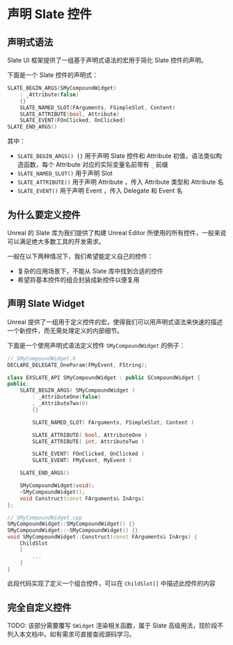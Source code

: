 # 声明 Slate 控件

## 声明式语法

Slate UI 框架提供了一组基于声明式语法的宏用于简化 Slate 控件的声明。

下面是一个 Slate 控件的声明式：

```cpp
SLATE_BEGIN_ARGS(SMyCompoundWidget)
    : _Attribute(false)
    {}
    SLATE_NAMED_SLOT(FArguments, FSimpleSlot, Content)
    SLATE_ATTRIBUTE(bool, Attribute)
    SLATE_EVENT(FOnClicked, OnClicked)
SLATE_END_ARGS()
```

其中：

- `SLATE_BEGIN_ARGS() {}` 用于声明 Slate 控件和 Attribute 初值，语法类似构造函数，每个 Attribute 对应的实际变量名前带有 `_` 前缀
- `SLATE_NAMED_SLOT()` 用于声明 Slot
- `SLATE_ATTRIBUTE()` 用于声明 Attribute ，传入 Attribute 类型和 Attribute 名
- `SLATE_EVENT()` 用于声明 Event ，传入 Delegate 和 Event 名

## 为什么要定义控件

Unreal 的 Slate 库为我们提供了构建 Unreal Editor 所使用的所有控件，一般来说可以满足绝大多数工具的开发需求。

一般在以下两种情况下，我们希望能定义自己的控件：

- 复杂的应用场景下，不能从 Slate 库中找到合适的控件
- 希望将基本控件的组合封装成新控件以便复用

## 声明 Slate Widget

Unreal 提供了一组用于定义控件的宏，使得我们可以用声明式语法来快速的描述一个新控件，而无需处理定义的内部细节。

下面是一个使用声明式语法定义控件 `SMyCompoundWidget` 的例子：

```cpp
// SMyCompoundWidget.h
DECLARE_DELEGATE_OneParam(FMyEvent, FString);

class EXSLATE_API SMyCompoundWidget : public SCompoundWidget {
public:
    SLATE_BEGIN_ARGS( SMyCompoundWidget )
        : _AttributeOne(false)
        , _AttributeTwo(0)
        {}

        SLATE_NAMED_SLOT( FArguments, FSimpleSlot, Content )

        SLATE_ATTRIBUTE( bool, AttributeOne )
        SLATE_ATTRIBUTE( int, AttributeTwo )

        SLATE_EVENT( FOnClicked, OnClicked )
        SLATE_EVENT( FMyEvent, MyEvent )

    SLATE_END_ARGS()

	SMyCompoundWidget(void);
	~SMyCompoundWidget();
    void Construct(const FArguments& InArgs)
};
```

```cpp
// SMyCompoundWidget.cpp
SMyCompoundWidget::SMyCompoundWidget() {}
SMyCompoundWidget::~SMyCompoundWidget() {}
void SMyCompoundWidget::Construct(const FArguments& InArgs) {
    ChildSlot
    [
        ...
    ]
}
```

此段代码实现了定义一个组合控件，可以在 `ChildSlot[]` 中描述此控件的内容

## 完全自定义控件

TODO: 该部分需要覆写 `SWidget` 渲染相关函数，属于 Slate 高级用法，现阶段不列入本文档中。如有需求可直接查阅源码学习。
